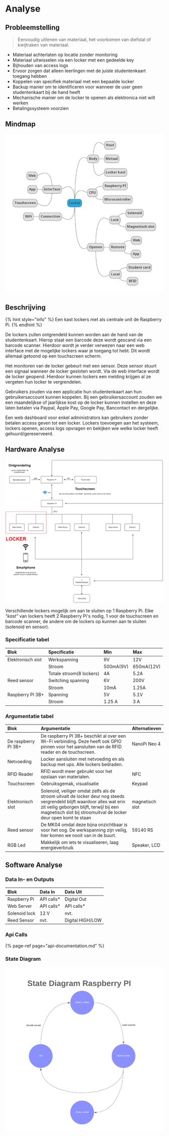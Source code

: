 # Analyse

## Probleemstelling

> Eenvoudig uitlenen van materiaal, het voorkomen van diefstal of kwijtraken van materiaal.

* Materiaal achterlaten op locatie zonder monitoring
* Materiaal uitwisselen via een locker met een gedeelde key
* Bijhouden van access logs
* Ervoor zorgen dat alleen leerlingen met de juiste studentenkaart toegang hebben
* Koppelen van specifiek materiaal met een bepaalde locker
* Backup manier om te identificeren voor wanneer de user geen studentenkaart bij de hand heeft
* Mechanische manier om de locker te openen als elektronica niet wilt werken
* Betalingssysteem voorzien

## Mindmap

![](.gitbook/assets/image.png)

## Beschrijving

{% hint style="info" %}
Een kast lockers met als centrale unit de Raspberry Pi.
{% endhint %}

De lockers zullen ontgrendeld kunnen worden aan de hand van de studentenkaart. Hierop staat een barcode deze wordt gescand via een barcode scanner. Hierdoor wordt je verder verwezen naar een web interface met de mogelijke lockers waar je toegang tot hebt.  Dit wordt allemaal getoond op een touchscreen scherm.

Het monitoren van de locker gebeurt met een sensor. Deze sensor stuurt een signaal wanneer de locker gesloten wordt. Via de web interface wordt de locker geopend. Hierdoor kunnen lockers een melding krijgen al ze vergeten hun locker te vergrendelen.

Gebruikers zouden via een applicatie hun studentenkaart aan hun gebruikersaccount kunnen koppelen. Bij een gebruikersaccount zouden we een maandelijkse of jaarlijkse kost op de locker kunnen instellen en deze laten betalen via Paypal, Apple Pay, Google Pay, Bancontact en dergelijke. 

Een web dashboard voor enkel administrators kan gebruikers zonder betalen access geven tot een locker. Lockers toevoegen aan het systeem, lockers openen, access logs opvragen en bekijken wie welke locker heeft gehuurd/gereserveerd.

## Hardware Analyse

![Blokschema](.gitbook/assets/image%20%281%29.png)

Verschillende lockers mogelijk om aan te sluiten op 1 Raspberry Pi. Elke _"kast"_ van lockers heeft 2 Raspberry Pi's nodig, 1 voor de touchscreen en barcode scanner, de andere om de lockers op kunnen aan te sluiten \(solenoid en sensor\).

### Specificatie tabel

| Blok | Specificatie | Min | Max |
| :--- | :--- | :--- | :--- |
| Elektronisch slot | Werkspanning | 9V | 12V |
|  | Stroom | 500mA\(9V\) | 650mA\(12V\) |
|  | Totale stroom\(8 lockers\) | 4A | 5.2A |
| Reed sensor | Switching spanning | 6V | 200V |
|  | Stroom | 10mA | 1.25A |
| Raspberry PI 3B+ | Spanning | 5V | 5.1V |
|  | Stroom | 1.25 A | 3 A |

### Argumentatie tabel

| Blok | Argumentatie | Alternatieven |
| :--- | :--- | :--- |
| De raspberry PI 3B+ | De raspberry PI 3B+ beschikt al over een Wi-Fi verbinding. Deze heeft ook GPIO pinnen voor het aansluiten van de RFID reader en de touchscreen. | NanoPi Neo 4 |
| Netvoeding | Locker aansluiten met netvoeding en als backup met ups. Alle lockers bedraden. |  |
| RFID Reader | RFID wordt meer gebruikt voor het opslaan van materialen. | NFC |
| Touchscreen | Gebruiksgemak, visualisatie | Keypad |
| Elektronisch slot | Solenoid, veiliger omdat zelfs als de stroom uitvalt de locker deur nog steeds vergrendeld blijft waardoor alles wat erin zit veilig geborgen blijft, terwijl bij een magnetisch slot bij stroomuitval de locker deur open komt te staan | magnetisch slot |
| Reed sensor | De MK04 omdat deze bijna onzichtbaar is voor het oog. De werkspanning zijn veilig, hier komen we nooit van in de buurt. | 59140 RS |
| RGB Led | Makkelijk om iets te visualiseren, laag energieverbruik | Speaker, LCD |

## Software Analyse

### Data In- en Outputs

| Blok | Data In | Data Uit |
| :--- | :--- | :--- |
| Raspberry Pi | API calls\* | Digital Out |
| Web Server | API calls\* | API calls\* |
| Solenoid lock | 12 V | nvt. |
| Reed Sensor | nvt. | Digital HIGH/LOW |

### Api Calls

{% page-ref page="api-documentation.md" %}

### State Diagram

![](.gitbook/assets/image%20%282%29.png)




